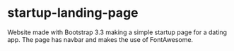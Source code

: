 # startup-landing-page

Website made with Bootstrap 3.3 making a simple startup page for a dating app. The page has navbar and makes the use of FontAwesome.
